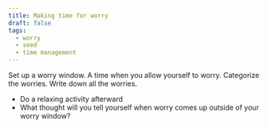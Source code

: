```yaml
---
title: Making time for worry
draft: false
tags:
  - worry
  - seed
  - time management
---
```

Set up a worry window. A time when you allow yourself to worry. Categorize the worries. Write down all the worries.

- Do a relaxing activity afterward
- What thought will you tell yourself when worry comes up outside of your worry window?


